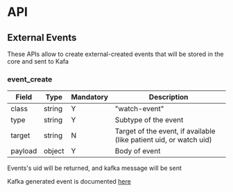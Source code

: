 # API

## External Events

These APIs allow to create external-created events that will be stored in the core and sent to Kafa



### event_create

|Field|Type|Mandatory|Description
|---|---|---|---
class|string|Y|"watch-event"
type|string|Y|Subtype of the event
target|string|N|Target of the event, if available (like patient uid, or watch uid)
payload|object|Y|Body of event

Events's uid will be returned, and kafka message will be sent

Kafka generated event is documented [here](emulated_events.md#external-event)
